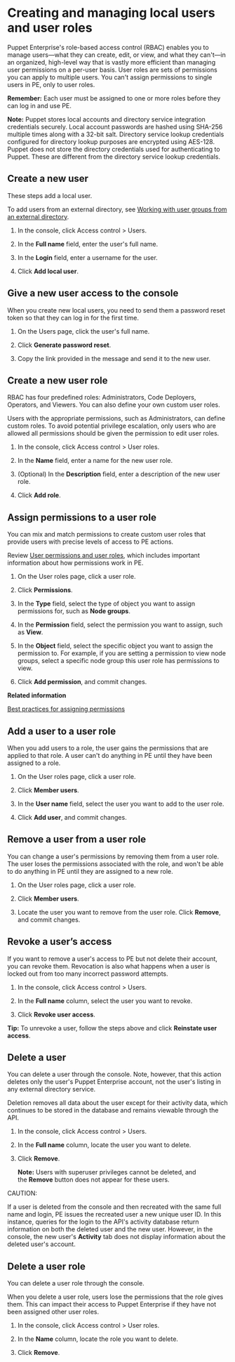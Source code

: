 # Creating and managing local users and user roles

Puppet Enterprise's role-based access control \(RBAC\) enables you to manage users—what they can create, edit, or view, and what they can't—in an organized, high-level way that is vastly more efficient than managing user permissions on a per-user basis. User roles are sets of permissions you can apply to multiple users. You can't assign permissions to single users in PE, only to user roles.

**Remember:** Each user must be assigned to one or more roles before they can log in and use PE.

**Note:** Puppet stores local accounts and directory service integration credentials securely. Local account passwords are hashed using SHA-256 multiple times along with a 32-bit salt. Directory service lookup credentials configured for directory lookup purposes are encrypted using AES-128. Puppet does not store the directory credentials used for authenticating to Puppet. These are different from the directory service lookup credentials.

## Create a new user

These steps add a local user.

To add users from an external directory, see [Working with user groups from an external directory](rbac_user_roles_user_groups_ex_dir.md#).

1.  In the console, click Access control \> Users.

2.  In the **Full name** field, enter the user's full name.

3.  In the **Login** field, enter a username for the user.

4.  Click **Add local user**.


## Give a new user access to the console

When you create new local users, you need to send them a password reset token so that they can log in for the first time.

1.  On the Users page, click the user's full name.

2.  Click **Generate password reset**.

3.  Copy the link provided in the message and send it to the new user.


## Create a new user role

RBAC has four predefined roles: Administrators, Code Deployers, Operators, and Viewers. You can also define your own custom user roles.

Users with the appropriate permissions, such as Administrators, can define custom roles. To avoid potential privilege escalation, only users who are allowed all permissions should be given the permission to edit user roles.

1.  In the console, click Access control \> User roles.

2.  In the **Name** field, enter a name for the new user role.

3.  \(Optional\) In the **Description** field, enter a description of the new user role.

4.  Click **Add role**.


## Assign permissions to a user role

You can mix and match permissions to create custom user roles that provide users with precise levels of access to PE actions.

Review [User permissions and user roles](rbac_permissions_intro.md#), which includes important information about how permissions work in PE.

1.  On the User roles page, click a user role.

2.  Click **Permissions**.

3.  In the **Type** field, select the type of object you want to assign permissions for, such as **Node groups**.

4.  In the **Permission** field, select the permission you want to assign, such as **View**.

5.  In the **Object** field, select the specific object you want to assign the permission to. For example, if you are setting a permission to view node groups, select a specific node group this user role has permissions to view.

6.  Click **Add permission**, and commit changes.


**Related information**  


[Best practices for assigning permissions](rbac_permissions_intro.md#)

## Add a user to a user role

When you add users to a role, the user gains the permissions that are applied to that role. A user can't do anything in PE until they have been assigned to a role.

1.  On the User roles page, click a user role.

2.  Click **Member users**.

3.  In the **User name** field, select the user you want to add to the user role.

4.  Click **Add user**, and commit changes.


## Remove a user from a user role

You can change a user's permissions by removing them from a user role. The user loses the permissions associated with the role, and won't be able to do anything in PE until they are assigned to a new role.

1.  On the User roles page, click a user role.

2.  Click **Member users**.

3.  Locate the user you want to remove from the user role. Click **Remove**, and commit changes.


## Revoke a user’s access

If you want to remove a user's access to PE but not delete their account, you can revoke them. Revocation is also what happens when a user is locked out from too many incorrect password attempts.

1.  In the console, click Access control \> Users.

2.  In the **Full name** column, select the user you want to revoke.

3.  Click **Revoke user access**.


**Tip:** To unrevoke a user, follow the steps above and click **Reinstate user access**.

## Delete a user

You can delete a user through the console. Note, however, that this action deletes only the user's Puppet Enterprise account, not the user's listing in any external directory service.

Deletion removes all data about the user except for their activity data, which continues to be stored in the database and remains viewable through the API.

1.  In the console, click Access control \> Users.

2.  In the **Full name** column, locate the user you want to delete.

3.  Click **Remove**.

    **Note:** Users with superuser privileges cannot be deleted, and the **Remove** button does not appear for these users.


CAUTION:

If a user is deleted from the console and then recreated with the same full name and login, PE issues the recreated user a new unique user ID. In this instance, queries for the login to the API's activity database return information on both the deleted user and the new user. However, in the console, the new user's **Activity** tab does not display information about the deleted user's account.

## Delete a user role

You can delete a user role through the console.

When you delete a user role, users lose the permissions that the role gives them. This can impact their access to Puppet Enterprise if they have not been assigned other user roles.  

1.  In the console, click Access control \> User roles.

2.  In the **Name** column, locate the role you want to delete.

3.  Click **Remove**.



